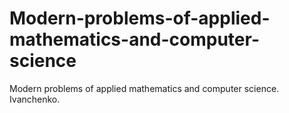 # Modern-problems-of-applied-mathematics-and-computer-science
Modern problems of applied mathematics and computer science. Ivanchenko.
